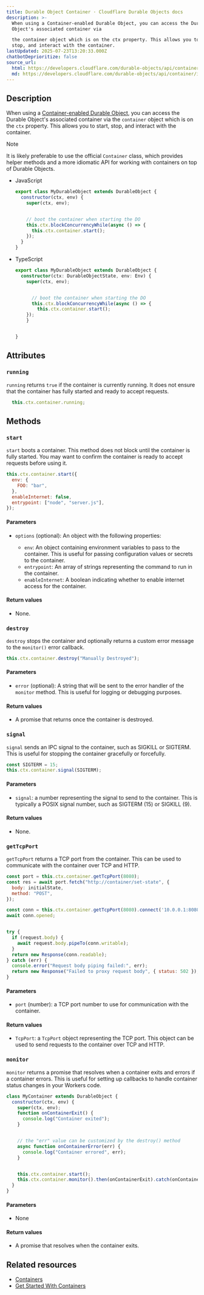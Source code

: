 ```yaml
---
title: Durable Object Container · Cloudflare Durable Objects docs
description: >-
  When using a Container-enabled Durable Object, you can access the Durable
  Object's associated container via

  the container object which is on the ctx property. This allows you to start,
  stop, and interact with the container.
lastUpdated: 2025-07-23T13:20:33.000Z
chatbotDeprioritize: false
source_url:
  html: https://developers.cloudflare.com/durable-objects/api/container/
  md: https://developers.cloudflare.com/durable-objects/api/container/index.md
---
```


## Description

When using a [Container-enabled Durable Object](https://developers.cloudflare.com/containers), you can access the Durable Object's associated container via the `container` object which is on the `ctx` property. This allows you to start, stop, and interact with the container.

Note

It is likely preferable to use the official `Container` class, which provides helper methods and a more idiomatic API for working with containers on top of Durable Objects.

* JavaScript

  ```js
  export class MyDurableObject extends DurableObject {
    constructor(ctx, env) {
      super(ctx, env);


      // boot the container when starting the DO
      this.ctx.blockConcurrencyWhile(async () => {
        this.ctx.container.start();
      });
    }
  }
  ```

* TypeScript

  ```ts
  export class MyDurableObject extends DurableObject {
    constructor(ctx: DurableObjectState, env: Env) {
      super(ctx, env);


        // boot the container when starting the DO
        this.ctx.blockConcurrencyWhile(async () => {
          this.ctx.container.start();
      });
      }


  }
  ```

## Attributes

### `running`

`running` returns `true` if the container is currently running. It does not ensure that the container has fully started and ready to accept requests.

```js
  this.ctx.container.running;
```

## Methods

### `start`

`start` boots a container. This method does not block until the container is fully started. You may want to confirm the container is ready to accept requests before using it.

```js
this.ctx.container.start({
  env: {
    FOO: "bar",
  },
  enableInternet: false,
  entrypoint: ["node", "server.js"],
});
```

#### Parameters

* `options` (optional): An object with the following properties:

  * `env`: An object containing environment variables to pass to the container. This is useful for passing configuration values or secrets to the container.
  * `entrypoint`: An array of strings representing the command to run in the container.
  * `enableInternet`: A boolean indicating whether to enable internet access for the container.

#### Return values

* None.

### `destroy`

`destroy` stops the container and optionally returns a custom error message to the `monitor()` error callback.

```js
this.ctx.container.destroy("Manually Destroyed");
```

#### Parameters

* `error` (optional): A string that will be sent to the error handler of the `monitor` method. This is useful for logging or debugging purposes.

#### Return values

* A promise that returns once the container is destroyed.

### `signal`

`signal` sends an IPC signal to the container, such as SIGKILL or SIGTERM. This is useful for stopping the container gracefully or forcefully.

```js
const SIGTERM = 15;
this.ctx.container.signal(SIGTERM);
```

#### Parameters

* `signal`: a number representing the signal to send to the container. This is typically a POSIX signal number, such as SIGTERM (15) or SIGKILL (9).

#### Return values

* None.

### `getTcpPort`

`getTcpPort` returns a TCP port from the container. This can be used to communicate with the container over TCP and HTTP.

```js
const port = this.ctx.container.getTcpPort(8080);
const res = await port.fetch("http://container/set-state", {
  body: initialState,
  method: "POST",
});
```

```js
const conn = this.ctx.container.getTcpPort(8080).connect('10.0.0.1:8080');
await conn.opened;


try {
  if (request.body) {
    await request.body.pipeTo(conn.writable);
  }
  return new Response(conn.readable);
} catch (err) {
  console.error("Request body piping failed:", err);
  return new Response("Failed to proxy request body", { status: 502 });
}
```

#### Parameters

* `port` (number): a TCP port number to use for communication with the container.

#### Return values

* `TcpPort`: a `TcpPort` object representing the TCP port. This object can be used to send requests to the container over TCP and HTTP.

### `monitor`

`monitor` returns a promise that resolves when a container exits and errors if a container errors. This is useful for setting up callbacks to handle container status changes in your Workers code.

```js
class MyContainer extends DurableObject {
  constructor(ctx, env) {
    super(ctx, env);
    function onContainerExit() {
      console.log("Container exited");
    }


    // the "err" value can be customized by the destroy() method
    async function onContainerError(err) {
      console.log("Container errored", err);
    }


    this.ctx.container.start();
    this.ctx.container.monitor().then(onContainerExit).catch(onContainerError);
  }
}
```

#### Parameters

* None

#### Return values

* A promise that resolves when the container exits.

## Related resources

* [Containers](https://developers.cloudflare.com/containers)
* [Get Started With Containers](https://developers.cloudflare.com/containers/get-started)
